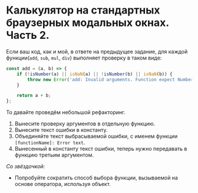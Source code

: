 # Калькулятор на стандартных браузерных модальных окнах. Часть 2.

Если ваш код, как и мой, в ответе на предыдущее задание, для каждой 
функции(`add`, `sub`, `mul`, `div`) выполняет проверку в таком виде:

```javascript
const add = (a, b) => {
    if (!isNumber(a) || isNaN(a) || !isNumber(b) || isNaN(b)) {
        throw new Error('add: Invalid arguments. Function expect Numbers');
    }

    return a + b;
};
```

То давайте проведём небольшой рефакторинг.

1. Вынесите проверку аргументов в отдельную функцию.
2. Вынесите текст ошибки в константу.
3. Объединяйте текст выбрасываемой ошибки, с именем функции 
`[functionName]: Error text`.
4. Вынесенный в константу текст ошибки, теперь нужно передавать
в функцию третьим аргументом.

*Со звёздочкой:*

* Попробуйте сократить способ выбора функции, вызываемой на основе 
  оператора, используя объект.